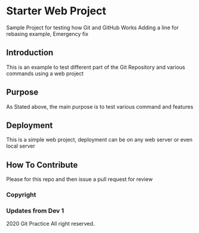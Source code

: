 # Starter Web Project

Sample Project for testing how Git and GitHub Works
Adding a line for rebasing example,
Emergency fix
## Introduction

This is an example to test different part of the Git Repository and various commands using a web project

## Purpose

As Stated above, the main purpose is to test various command and  features

## Deployment
This is a simple web project, deployment can be on any web server or even local server

## How To Contribute

Please for this repo and then issue a pull request for review
### Copyright

### Updates from Dev 1

2020 Git Practice
All right reserved.
